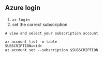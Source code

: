## Azure login

1. `az login`
2. set the correct subscription 
```
# view and select your subscription account

az account list -o table
SUBSCRIPTION=<id>
az account set --subscription $SUBSCRIPTION
```